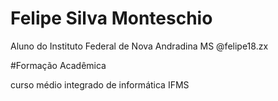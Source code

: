 # Felipe Silva Monteschio

Aluno do Instituto Federal de Nova Andradina MS
@felipe18.zx


#Formação Acadêmica

curso médio integrado de informática IFMS
